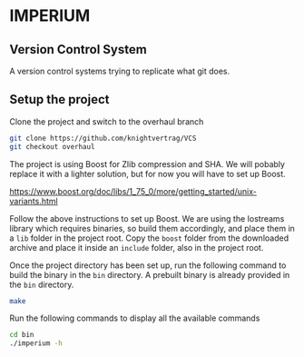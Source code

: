# IMPERIUM

## Version Control System

A version control systems trying to replicate what git does.

## Setup the project

Clone the project and switch to the overhaul branch

```bash
git clone https://github.com/knightvertrag/VCS
git checkout overhaul
```

The project is using Boost for Zlib compression and SHA. We will pobably replace it with a lighter solution, but for now you will have to set up Boost. 

https://www.boost.org/doc/libs/1_75_0/more/getting_started/unix-variants.html

Follow the above instructions to set up Boost. We are using the Iostreams library which requires binaries, so build them accordingly, and place them in a `lib` folder in the project root. Copy the `boost` folder from the downloaded archive and place it inside an `include` folder, also in the project root.


Once the project directory has been set up, run the following command to build the binary in the `bin` directory. A prebuilt binary is already provided in the `bin` directory.

```bash
make
```

Run the following commands to display all the available commands

```bash
cd bin
./imperium -h
```